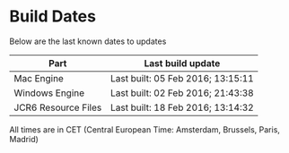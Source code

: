 # Build Dates

Below are the last known dates to updates

Part | Last build update
-----|-----
Mac Engine | Last built: 05 Feb 2016; 13:15:11
Windows Engine | Last built: 02 Feb 2016; 21:43:38
JCR6 Resource Files | Last built: 18 Feb 2016; 13:14:32
All times are in CET (Central European Time: Amsterdam, Brussels, Paris, Madrid)



